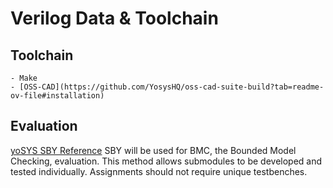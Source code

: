 # Verilog Data & Toolchain


## Toolchain
    - Make
    - [OSS-CAD](https://github.com/YosysHQ/oss-cad-suite-build?tab=readme-ov-file#installation)

## Evaluation

[yoSYS SBY Reference](https://readthedocs.org/projects/symbiyosys/downloads/pdf/latest/)
SBY will be used for BMC, the Bounded Model Checking, evaluation.
This method allows submodules to be developed and tested individually.
Assignments should not require unique testbenches.
